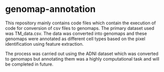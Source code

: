 # genomap-annotation

This repository mainly contains code files which contain the execution of code for conversion of csv files to genomaps. The primary dataset used was TM_data.csv. The data was converted into genomaps and these genomaps were annotated as different cell types based on the pixel identification using feature extraction.

The process was carried out using the ADNI dataset which was converted to genomaps but annotating them was a highly computational task and will be completed in future.
